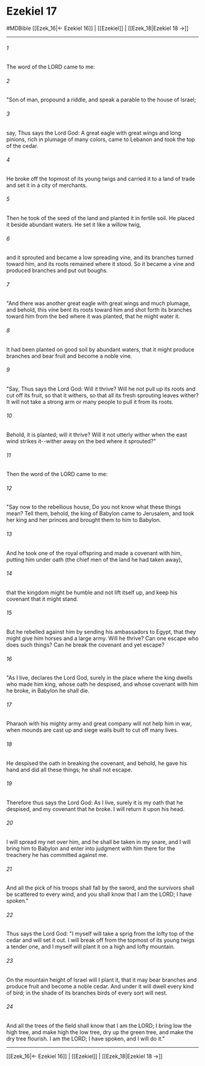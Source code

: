 # Ezekiel 17
#MDBible
[[Ezek_16|← Ezekiel 16]] | [[Ezekiel]] | [[Ezek_18|Ezekiel 18 →]]

***

###### 1 

The word of the LORD came to me: 

###### 2 

"Son of man, propound a riddle, and speak a parable to the house of Israel; 

###### 3 

say, Thus says the Lord God: A great eagle with great wings and long pinions, rich in plumage of many colors, came to Lebanon and took the top of the cedar. 

###### 4 

He broke off the topmost of its young twigs and carried it to a land of trade and set it in a city of merchants. 

###### 5 

Then he took of the seed of the land and planted it in fertile soil. He placed it beside abundant waters. He set it like a willow twig, 

###### 6 

and it sprouted and became a low spreading vine, and its branches turned toward him, and its roots remained where it stood. So it became a vine and produced branches and put out boughs. 

###### 7 

"And there was another great eagle with great wings and much plumage, and behold, this vine bent its roots toward him and shot forth its branches toward him from the bed where it was planted, that he might water it. 

###### 8 

It had been planted on good soil by abundant waters, that it might produce branches and bear fruit and become a noble vine. 

###### 9 

"Say, Thus says the Lord God: Will it thrive? Will he not pull up its roots and cut off its fruit, so that it withers, so that all its fresh sprouting leaves wither? It will not take a strong arm or many people to pull it from its roots. 

###### 10 

Behold, it is planted; will it thrive? Will it not utterly wither when the east wind strikes it--wither away on the bed where it sprouted?" 

###### 11 

Then the word of the LORD came to me: 

###### 12 

"Say now to the rebellious house, Do you not know what these things mean? Tell them, behold, the king of Babylon came to Jerusalem, and took her king and her princes and brought them to him to Babylon. 

###### 13 

And he took one of the royal offspring and made a covenant with him, putting him under oath (the chief men of the land he had taken away), 

###### 14 

that the kingdom might be humble and not lift itself up, and keep his covenant that it might stand. 

###### 15 

But he rebelled against him by sending his ambassadors to Egypt, that they might give him horses and a large army. Will he thrive? Can one escape who does such things? Can he break the covenant and yet escape? 

###### 16 

"As I live, declares the Lord God, surely in the place where the king dwells who made him king, whose oath he despised, and whose covenant with him he broke, in Babylon he shall die. 

###### 17 

Pharaoh with his mighty army and great company will not help him in war, when mounds are cast up and siege walls built to cut off many lives. 

###### 18 

He despised the oath in breaking the covenant, and behold, he gave his hand and did all these things; he shall not escape. 

###### 19 

Therefore thus says the Lord God: As I live, surely it is my oath that he despised, and my covenant that he broke. I will return it upon his head. 

###### 20 

I will spread my net over him, and he shall be taken in my snare, and I will bring him to Babylon and enter into judgment with him there for the treachery he has committed against me. 

###### 21 

And all the pick of his troops shall fall by the sword, and the survivors shall be scattered to every wind, and you shall know that I am the LORD; I have spoken." 

###### 22 

Thus says the Lord God: "I myself will take a sprig from the lofty top of the cedar and will set it out. I will break off from the topmost of its young twigs a tender one, and I myself will plant it on a high and lofty mountain. 

###### 23 

On the mountain height of Israel will I plant it, that it may bear branches and produce fruit and become a noble cedar. And under it will dwell every kind of bird; in the shade of its branches birds of every sort will nest. 

###### 24 

And all the trees of the field shall know that I am the LORD; I bring low the high tree, and make high the low tree, dry up the green tree, and make the dry tree flourish. I am the LORD; I have spoken, and I will do it." 

***

[[Ezek_16|← Ezekiel 16]] | [[Ezekiel]] | [[Ezek_18|Ezekiel 18 →]]
